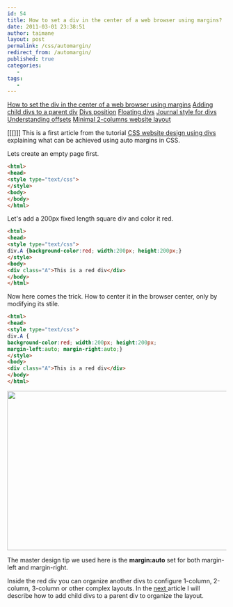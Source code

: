 ```yaml
---
id: 54
title: How to set a div in the center of a web browser using margins?
date: 2011-03-01 23:38:51
author: taimane
layout: post
permalink: /css/automargin/
redirect_from: /automargin/
published: true
categories:
   -
tags:
   -
---
```

<a href="https://programming-review.com/css/automargin/">How to set the div in the center of a web browser using margins</a>
<a href="https://programming-review.com/css/child-divs/">Adding child divs to a parent div</a>
<a href="https://programming-review.com/css/divs-positioning/">Divs position</a>
<a href="https://programming-review.com/css/floating-divs/">Floating divs</a>
<a href="https://programming-review.com/css/journal-style/">Journal style for divs</a>
<a href="https://programming-review.com/css/offset/">Understanding offsets</a>
<a href="https://programming-review.com/css/2-columns/">Minimal 2-columns website layout</a>

[[[]]]
This is a first article from the tutorial [CSS website design using divs](https://programming-review.com/cssdivs/) explaining what can be achieved using auto margins in CSS.


Lets create an empty page first.

```html
<html>
<head>
<style type="text/css">
</style>
<body>
</body>
</html>
```


Let's add a 200px fixed length square div and color it red.



```html
<html>
<head>
<style type="text/css">
div.A {background-color:red; width:200px; height:200px;}
</style>
<body>
<div class="A">This is a red div</div>
</body>
</html>
```



Now here comes the trick. How to center it in the browser center, only by modifying its stile.

```html
<html>
<head>
<style type="text/css">
div.A {
background-color:red; width:200px; height:200px;
margin-left:auto; margin-right:auto;}
</style>
<body>
<div class="A">This is a red div</div>
</body>
</html>
```



<a href="https://programming-review.com/wp-content/uploads/2011/03/automargin.png"><img class="aligncenter size-full wp-image-56" title="automargin" src="https://programming-review.com/wp-content/uploads/2011/03/automargin.png" alt="" width="622" height="366" /></a>


The master design tip we used here is the <strong>margin:auto</strong> set for both margin-left and margin-right.

Inside the red div you can organize another divs to configure 1-column, 2-column, 3-column or other complex layouts. In the <a href="https://programming-review.com/child-divs/"> next </a> article I will describe how to add child divs to a parent div to organize the layout.

